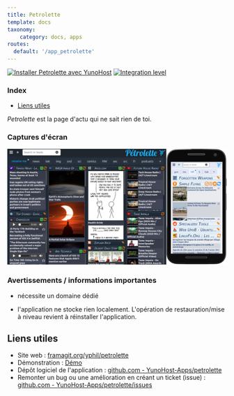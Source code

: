 ```yaml
---
title: Petrolette
template: docs
taxonomy:
    category: docs, apps
routes:
  default: '/app_petrolette'
---
```


[![Installer Petrolette avec YunoHost](https://install-app.yunohost.org/install-with-yunohost.svg)](https://install-app.yunohost.org/?app=petrolette) [![Integration level](https://dash.yunohost.org/integration/petrolette.svg)](https://dash.yunohost.org/appci/app/petrolette)

### Index

- [Liens utiles](#liens-utiles)

*Petrolette* est la page d'actu qui ne sait rien de toi.

### Captures d'écran

![Captures d'écran de Petrolette](https://github.com/YunoHost-Apps/petrolette_ynh/blob/master/doc/screenshots/petrolette.png)

### Avertissements / informations importantes

- nécessite un domaine dédié

- l'application ne stocke rien localement. L'opération de restauration/mise à niveau revient à réinstaller l'application.

## Liens utiles

+ Site web : [framagit.org/yphil/petrolette](https://framagit.org/yphil/petrolette)
+ Démonstration : [Démo](https://petrolette.space/)
+ Dépôt logiciel de l'application : [github.com - YunoHost-Apps/petrolette](https://github.com/YunoHost-Apps/petrolette_ynh)
+ Remonter un bug ou une amélioration en créant un ticket (issue) : [github.com - YunoHost-Apps/petrolette/issues](https://github.com/YunoHost-Apps/petrolette_ynh/issues)
